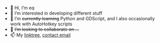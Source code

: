 - 👋 Hi, I’m eq
- 👀 I’m interested in developing different stuff
- 🌱 I’m ~~currently learning~~ Python and GDScript, and I also occasionally work with AutoHotkey scripts
- 💞️ ~~I’m looking to collaborate on ...~~
- 📫 My [linktree](https://linktr.ee/eqoffical), [contact email](mailto:redko.writeme@skiff.com)
